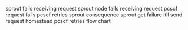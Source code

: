 sprout fails receiving request sprout node fails receiving request pcscf request fails pcscf retries sprout consequence sprout get failure itll send request homestead pcscf retries flow chart